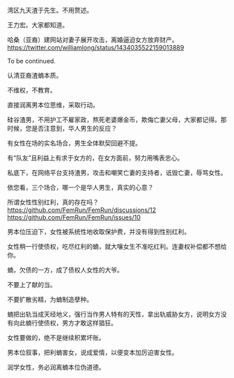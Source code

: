 湾区九天渣于先生。不用赘述。

王力宏。大家都知道。

哈桑（亚裔）建网站对妻子展开攻击，离婚逼迫女方放弃财产。 https://twitter.com/williamlong/status/1434035522159013889

To be continued.

认清亚裔渣蝻本质。

不维权，不教育。

直接润离男本位思维，采取行动。

硅谷渣男，不用护工不雇家政，熬死老婆爆金币，欺侮亡妻父母，大家都记得。那时候，您是否注意到，华人男生的反应？

有女性在场的实名场合，男生全体默契回避不提。

有“队友”且利益上有求于女方的，在女方面前，努力用嘴表忠心。

私底下，在网络平台支持渣男，攻击和嘲笑亡妻的支持者，诋毁亡妻，辱骂女性。

依您看，三个场合，哪一个是华人男生，真实的心意？

所谓女性性别红利，真的存在吗？  https://github.com/FemRun/FemRun/discussions/12  https://github.com/FemRun/FemRun/issues/10

男本位压迫下，女性被系统性地收取保护费，并没有得到性别红利。

女性稍一行使债权，吃尽红利的蝻，就大嚷女生不准吃红利。连妻权补偿都不想给你。

蝻，欠债的一方，成了债权人女性的大爷。

不要上了献的当。

不要扩散劣精，为蝻制造孽种。

蝻把出轨当成天经地义，强行当作男人特有的天性，拿出轨威胁女方，说明女方没有向此蝻行使债权，男方才敢这样猖狂。

女性要做的，绝不是继续积累坏账。

男本位叙事，把利蝻害女，说成爱情，以便变本加厉迫害女性。

润学女性，务必润离蝻本位伪道德。

